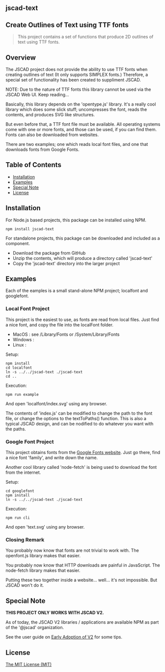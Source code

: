## jscad-text

## Create Outlines of Text using TTF fonts

> This project contains a set of functions that produce 2D outlines of text using TTF fonts.

## Overview

The JSCAD project does not provide the ability to use TTF fonts when creating outlines of text (It only supports SIMPLEX fonts.)
Therefore, a special set of functionality has been created to suppliment JSCAD.

NOTE: Due to the nature of TTF fonts this library cannot be used via the JSCAD Web UI. Keep reading...

Basically, this library depends on the 'opentype.js' library.
It's a really cool library which does some slick stuff; uncompresses the font, reads the contents, and produces SVG like structures.

But even before that, a TTF font file must be available.
All operating systems come with one or more fonts, and those can be used, if you can find them.
Fonts can also be downloaded from websites.

There are two examples; one which reads local font files, and one that downloads fonts from Google Fonts.

## Table of Contents

- [Installation](#installation)
- [Examples](#examples)
- [Special Note](#special-note)
- [License](#license)

## Installation

For Node.js based projects, this package can be installed using NPM.
```
npm install jscad-text
```

For standalone projects, this package can be downloaded and included as a component.
- Download the package from GitHub
- Unzip the contents, which will produce a directory called 'jscad-text'
- Copy the 'jscad-text' directory into the larger project

## Examples

Each of the eamples is a small stand-alone NPM project; localfont and googlefont.

### Local Font Project

This project is the easiest to use, as fonts are read from local files.
Just find a nice font, and copy the file into the localFont folder.
- MacOS : see /Library/Fonts or /System/Library/Fonts
- Windows :
- Linux : 

Setup:
```
npm install
cd localfont
ln -s ../../jscad-text ./jscad-text
cd ..
```

Execution:
```
npm run example
```
And open 'localfont/index.svg' using any browser.

The contents of 'index.js' can be modified to change the path to the font file, or change the options to the textToPaths() function.
This is also a typical JSCAD design, and can be nodified to do whatever you want with the paths.

### Google Font Project

This project obtains fonts from the [Google Fonts website](https://fonts.google.com/).
Just go there, find a nice font 'family', and write down the name.

Another cool library called 'node-fetch' is being used to download the font from the internet.

Setup:
```
cd googlefont
npm install
ln -s ../../jscad-text ./jscad-text
```

Execution:
```
npm run cli
```
And open 'text.svg' using any browser.

### Closing Remark

You probably now know that fonts are not trivial to work with. The openfont.js library makes that easier.

You probably now know that HTTP downloads are painful in JavaScript.  The node-fetch library makes that easier.

Putting these two together inside a website... well... it's not impossible. But JSCAD won't do it.

## Special Note

**THIS PROJECT ONLY WORKS WITH JSCAD V2.**

As of today, the JSCAD V2 libraries / applications are available NPM as part of the '@jscad' organization.

See the user guide on [Early Adoption of V2](https://openjscad.org/dokuwiki/doku.php?id=early_v2) for some tips.

## License

[The MIT License (MIT)](./LICENSE)

